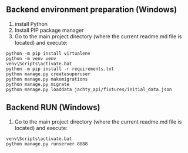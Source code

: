 
## Backend environment preparation (Windows)

1. install Python
2. Install PIP package manager
3. Go to the main project directory (where the current readme.md file is located) and execute:

```
python -m pip install virtualenv
python -m venv venv
venv\Scripts\activate.bat
python -m pip install -r requirements.txt
python manage.py createsuperuser
python manage.py makemigrations
python manage.py migrate
python manage.py loaddata jachty_api/fixtures/initial_data.json
```

## Backend RUN (Windows)

1. Go to the main project directory (where the current readme.md file is located) and execute:

```
venv\Scripts\activate.bat
python manage.py runserver 8888
```